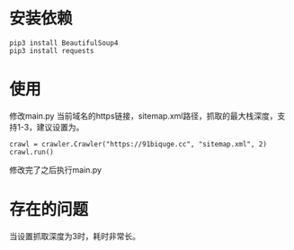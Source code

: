 # 安装依赖
```
pip3 install BeautifulSoup4
pip3 install requests
```
# 使用
修改main.py
当前域名的https链接，sitemap.xml路径，抓取的最大栈深度，支持1-3，建议设置为。
```
crawl = crawler.Crawler("https://91biquge.cc", "sitemap.xml", 2)
crawl.run()
```
修改完了之后执行main.py

# 存在的问题
当设置抓取深度为3时，耗时非常长。
